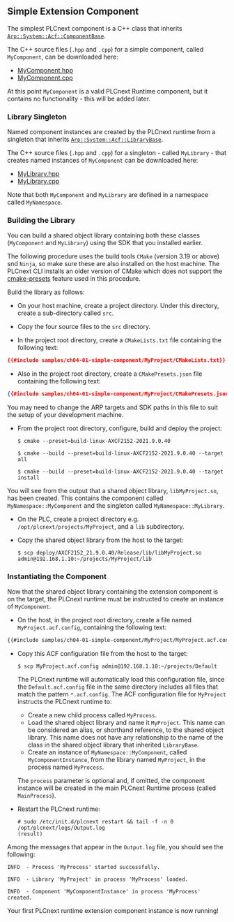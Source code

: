 ## Simple Extension Component

The simplest PLCnext component is a C++ class that inherits [`Arp::System::Acf::ComponentBase`][component-base-doc].

The C++ source files (`.hpp` and `.cpp`) for a simple component, called `MyComponent`, can be downloaded here:

- [MyComponent.hpp][component-hpp]
- [MyComponent.cpp][component-cpp]

At this point `MyComponent` is a valid PLCnext Runtime component, but it contains no functionality - this will be added later.

### Library Singleton

Named component instances are created by the PLCnext runtime from a singleton that inherits [`Arp::System::Acf::LibraryBase`][library-base-doc].

The C++ source files (`.hpp` and `.cpp`) for a singleton - called `MyLibrary` - that creates named instances of `MyComponent` can be downloaded here:

- [MyLibrary.hpp][library-hpp]
- [MyLibrary.cpp][library-cpp]

Note that both `MyComponent` and `MyLibrary` are defined in a namespace called `MyNamespace`.

### Building the Library

You can build a shared object library containing both these classes (`MyComponent` and `MyLibrary`) using the SDK that you installed earlier.

The following procedure uses the build tools `CMake` (version 3.19 or above) snd `Ninja`, so make sure these are also installed on the host machine. The PLCnext CLI installs an older version of CMake which does not support the [cmake-presets][cmake-presets] feature used in this procedure.

Build the library as follows:

* On your host machine, create a project directory. Under this directory, create a sub-directory called `src`.

* Copy the four source files to the `src` directory.

* In the project root directory, create a `CMakeLists.txt` file containing the following text:

```cmake
{{#include samples/ch04-01-simple-component/MyProject/CMakeLists.txt}}
```

* Also in the project root directory, create a `CMakePresets.json` file containing the following text:

```json
{{#include samples/ch04-01-simple-component/MyProject/CMakePresets.json}}
```

  You may need to change the ARP targets and SDK paths in this file to suit the setup of your development machine.

* From the project root directory, configure, build and deploy the project:

   ```text
   $ cmake --preset=build-linux-AXCF2152-2021.9.0.40
   ```

   ```text
   $ cmake --build --preset=build-linux-AXCF2152-2021.9.0.40 --target all
   ```

   ```text
   $ cmake --build --preset=build-linux-AXCF2152-2021.9.0.40 --target install
   ```

You will see from the output that a shared object library, `libMyProject.so`, has been created. This contains the component called `MyNamespace::MyComponent` and the singleton called `MyNamespace::MyLibrary`.

* On the PLC, create a project directory e.g. `/opt/plcnext/projects/MyProject`, and a `lib` subdirectory.

* Copy the shared object library from the host to the target:

   ```text
   $ scp deploy/AXCF2152_21.9.0.40/Release/lib/libMyProject.so admin@192.168.1.10:~/projects/MyProject/lib
   ```

### Instantiating the Component

Now that the shared object library containing the extension component is on the target, the PLCnext runtime must be instructed to create an instance of `MyComponent`.

* On the host, in the project root directory, create a file named `MyProject.acf.config`, containing the following text:

```xml
{{#include samples/ch04-01-simple-component/MyProject/MyProject.acf.config}}
```

* Copy this ACF configuration file from the host to the target:

   ```text
   $ scp MyProject.acf.config admin@192.168.1.10:~/projects/Default
   ```

   The PLCnext runtime will automatically load this configuration file, since the `Default.acf.config` file in the same directory includes all files that match the  pattern `*.acf.config`. The ACF configuration file for `MyProject` instructs the PLCnext runtime to:

  * Create a new child process called `MyProcess`.
  * Load the shared object library and name it `MyProject`. This name can be considered an alias, or shorthand reference, to the shared object library. This name does not have any relationship to the name of the class in the shared object library that inherited `LibraryBase`.
  * Create an instance of `MyNamespace::MyComponent`, called `MyComponentInstance`, from the library named `MyProject`, in the process named `MyProcess`.
  
  The `process` parameter is optional and, if omitted, the component instance will be created in the main PLCnext Runtime process (called `MainProcess`).

* Restart the PLCnext runtime:

   ```text
   # sudo /etc/init.d/plcnext restart && tail -f -n 0 /opt/plcnext/logs/Output.log
   (result)
   ```

Among the messages that appear in the `Output.log` file, you should see the following:

```text
INFO  - Process 'MyProcess' started successfully.
```

```text
INFO  - Library 'MyProject' in process 'MyProcess' loaded.
```

```text
INFO  - Component 'MyComponentInstance' in process 'MyProcess' created.
```

Your first PLCnext runtime extension component instance is now running!

[component-base-doc]: https://api.plcnext.help/api_docs_2021-0-LTS/classArp_1_1System_1_1Acf_1_1ComponentBase.html
[component-hpp]: samples/ch04-01-simple-component/MyProject/src/MyComponent.hpp
[component-cpp]: samples/ch04-01-simple-component/MyProject/src/MyComponent.cpp
[library-base-doc]: https://api.plcnext.help/api_docs_2021-0-LTS/classArp_1_1System_1_1Acf_1_1LibraryBase.html
[library-hpp]: samples/ch04-01-simple-component/MyProject/src/MyLibrary.hpp
[library-cpp]: samples/ch04-01-simple-component/MyProject/src/MyLibrary.cpp
[cmake-presets]: https://cmake.org/cmake/help/latest/manual/cmake-presets.7.html
